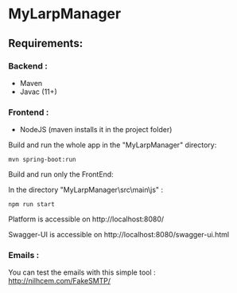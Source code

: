 # MyLarpManager

## Requirements:

### Backend :
* Maven
* Javac (11+)

### Frontend :
* NodeJS (maven installs it in the project folder)

Build and run the whole app in the "MyLarpManager" directory:

`mvn spring-boot:run`

Build and run only the FrontEnd:

In the directory "MyLarpManager\src\main\js" :

`npm run start`

Platform is accessible on http://localhost:8080/

Swagger-UI is accessible on http://localhost:8080/swagger-ui.html

### Emails :
You can test the emails with this simple tool : http://nilhcem.com/FakeSMTP/
